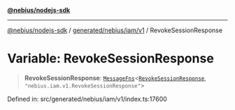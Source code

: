 [**@nebius/nodejs-sdk**](../../../../../README.md)

***

[@nebius/nodejs-sdk](../../../../../README.md) / [generated/nebius/iam/v1](../README.md) / RevokeSessionResponse

# Variable: RevokeSessionResponse

> **RevokeSessionResponse**: [`MessageFns`](../../../../../runtime/protos/core/interfaces/MessageFns.md)\<[`RevokeSessionResponse`](../interfaces/RevokeSessionResponse.md), `"nebius.iam.v1.RevokeSessionResponse"`\>

Defined in: src/generated/nebius/iam/v1/index.ts:17600
